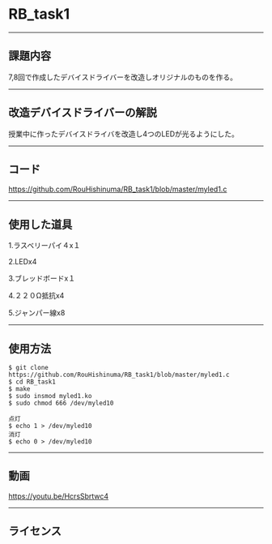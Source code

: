 # RB_task1
---
## 課題内容

7,8回で作成したデバイスドライバーを改造しオリジナルのものを作る。

---
## 改造デバイスドライバーの解説

授業中に作ったデバイスドライバを改造し4つのLEDが光るようにした。

---
## コード

https://github.com/RouHishinuma/RB_task1/blob/master/myled1.c

---
## 使用した道具

1.ラスベリーパイ４x１

2.LEDx4

3.ブレッドボードx１

4.２２０Ω抵抗x4

5.ジャンパー線x8

---
## 使用方法
```
$ git clone https://github.com/RouHishinuma/RB_task1/blob/master/myled1.c
$ cd RB_task1
$ make
$ sudo insmod myled1.ko
$ sudo chmod 666 /dev/myled10
```
```
点灯
$ echo 1 > /dev/myled10
消灯
$ echo 0 > /dev/myled10
```
---
## 動画
https://youtu.be/HcrsSbrtwc4

---
## ライセンス


